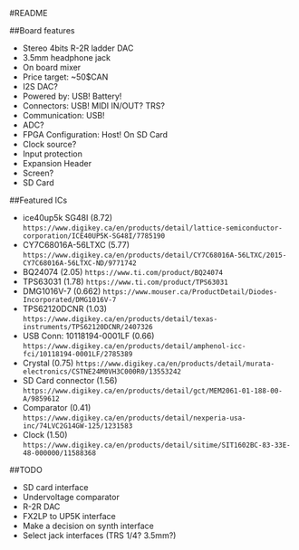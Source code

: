 #README

##Board features

* Stereo 4bits R-2R ladder DAC
* 3.5mm headphone jack
* On board mixer
* Price target: ~50$CAN
* I2S DAC?
* Powered by: USB! Battery!
* Connectors: USB! MIDI IN/OUT? TRS?
* Communication: USB!
* ADC?
* FPGA Configuration: Host! On SD Card
* Clock source?
* Input protection
* Expansion Header
* Screen?
* SD Card

##Featured ICs

* ice40up5k SG48I (8.72) `https://www.digikey.ca/en/products/detail/lattice-semiconductor-corporation/ICE40UP5K-SG48I/7785190`
* CY7C68016A-56LTXC (5.77) `https://www.digikey.ca/en/products/detail/CY7C68016A-56LTXC/2015-CY7C68016A-56LTXC-ND/9771742`
* BQ24074 (2.05) `https://www.ti.com/product/BQ24074`
* TPS63031 (1.78) `https://www.ti.com/product/TPS63031`
* DMG1016V-7 (0.662) `https://www.mouser.ca/ProductDetail/Diodes-Incorporated/DMG1016V-7`
* TPS62120DCNR (1.03) `https://www.digikey.ca/en/products/detail/texas-instruments/TPS62120DCNR/2407326`
* USB Conn: 10118194-0001LF (0.66) `https://www.digikey.ca/en/products/detail/amphenol-icc-fci/10118194-0001LF/2785389`
* Crystal (0.75) `https://www.digikey.ca/en/products/detail/murata-electronics/CSTNE24M0VH3C000R0/13553242`
* SD Card connector (1.56) `https://www.digikey.ca/en/products/detail/gct/MEM2061-01-188-00-A/9859612`
* Comparator (0.41) `https://www.digikey.ca/en/products/detail/nexperia-usa-inc/74LVC2G14GW-125/1231583`
* Clock (1.50) `https://www.digikey.ca/en/products/detail/sitime/SIT1602BC-83-33E-48-000000/11588368`

##TODO

* SD card interface
* Undervoltage comparator
* R-2R DAC
* FX2LP to UP5K interface
* Make a decision on synth interface
* Select jack interfaces (TRS 1/4? 3.5mm?)
